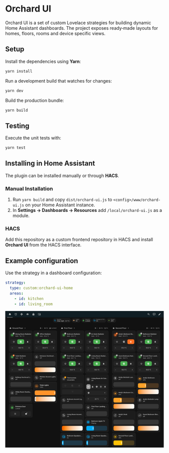 # Orchard UI

Orchard UI is a set of custom Lovelace strategies for building dynamic Home
Assistant dashboards. The project exposes ready‑made layouts for homes, floors,
rooms and device specific views.

## Setup

Install the dependencies using **Yarn**:

```bash
yarn install
```

Run a development build that watches for changes:

```bash
yarn dev
```

Build the production bundle:

```bash
yarn build
```

## Testing

Execute the unit tests with:

```bash
yarn test
```

## Installing in Home Assistant

The plugin can be installed manually or through **HACS**.

### Manual Installation

1. Run `yarn build` and copy `dist/orchard-ui.js` to
   `<config>/www/orchard-ui.js` on your Home Assistant instance.
2. In **Settings → Dashboards → Resources** add `/local/orchard-ui.js` as a
   module.

### HACS

Add this repository as a custom frontend repository in HACS and install
**Orchard UI** from the HACS interface.

## Example configuration

Use the strategy in a dashboard configuration:

```yaml
strategy:
  type: custom:orchard-ui-home
  areas:
    - id: kitchen
    - id: living_room
```

![Orchard UI Home Screenshot](./public/screenshot-home.png)
